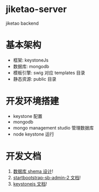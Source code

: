 # jiketao-server
jiketao backend 


# 基本架构

* 框架: keystoneJs
* 数据库: mongodb 
* 模板引擎: swig 对应 templates 目录
* 静态资源: public 目录 

# 开发环境搭建

* keystone 配置
* mongodb
* mongo management studio 管理数据库
* node keystone 运行


# 开发文档
1. [数据库 shema 设计](/doc/database_schema_design.md)!
2. [startbootstrap-sb-admin-2 文档](http://ironsummitmedia.github.io/startbootstrap-sb-admin-2/pages/index.html)! 
3. [keystonejs 文档](http://keystonejs.com)!






